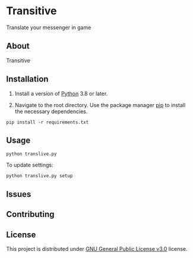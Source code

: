 # Transitive
Translate your messenger in game

## About

Transitive

## Installation

1. Install a version of [Python](https://www.python.org/downloads/) 3.8 or later.

2. Navigate to the root directory. Use the package manager [pip](https://pip.pypa.io/en/stable/) to install the necessary dependencies.

```
pip install -r requirements.txt
```

## Usage
```           
python translive.py
```
To update settings:
```           
python translive.py setup
```

## Issues

## Contributing

## License
This project is distributed under [GNU General Public License v3.0](https://github.com/zeyad-mansour/Lunar/blob/main/LICENSE) license.
